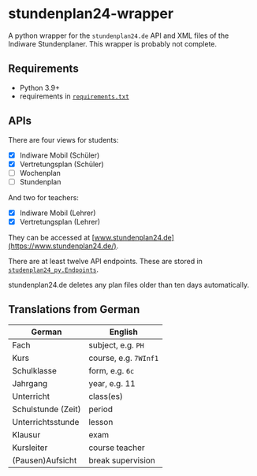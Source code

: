 # stundenplan24-wrapper
A python wrapper for the `stundenplan24.de` API and XML files of the Indiware Stundenplaner. This wrapper is probably not complete.

## Requirements
- Python 3.9+
- requirements in [`requirements.txt`](requirements.txt)

## APIs
There are four views for students:

- [X] Indiware Mobil (Schüler)
- [X] Vertretungsplan (Schüler)
- [ ] Wochenplan
- [ ] Stundenplan

And two for teachers:

- [X] Indiware Mobil (Lehrer)
- [X] Vertretungsplan (Lehrer)

They can be accessed at [www.stundenplan24.de](https://www.stundenplan24.de/).

There are at least twelve API endpoints. These are stored in [`studenplan24_py.Endpoints`](src/stundenplan24_py/client.py).

stundenplan24.de deletes any plan files older than ten days automatically.

## Translations from German

| German             | English               |
|--------------------|-----------------------|
| Fach               | subject, e.g. `PH`    |
| Kurs               | course, e.g. `7WInf1` |
| Schulklasse        | form, e.g. `6c`       |
| Jahrgang           | year, e.g. 11         |
| Unterricht         | class(es)             |
| Schulstunde (Zeit) | period                |
| Unterrichtsstunde  | lesson                |
| Klausur            | exam                  |
| Kursleiter         | course teacher        |
| (Pausen)Aufsicht   | break supervision     |

